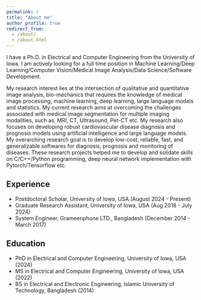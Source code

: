 ```yaml
---
permalink: /
title: "About me"
author_profile: true
redirect_from: 
  - /about/
  - /about.html
---
```


I have a Ph.D. in Electrical and Computer Engineering from the University of Iowa. I am actively looking for a full time position in Machine Learning/Deep Learning/Computer Vision/Medical Image Analysis/Data Science/Software Development.

My research interest lies at the intersection of qualitative and quantitative image analysis, bio-mechanics that requires the knowledge of medical image processing, machine learning, deep learning, large language models and statistics. My current research aims at overcoming the challenges associated with medical image segmentation for multiple imaging modalities, such as, MRI, CT, Ultrasound, Pet-CT etc. My research also focuses on developing robust cardiovascular disease diagnosis and prognosis models using artificial intelligence and large language models. My overarching research goal is to develop low-cost, reliable, fast, and generalizable softwares for diagnosis, prognosis and monitoring of diseases. These research projects helped me to develop and solidate skills on C/C++/Python programming, deep neural network implementation with Pytorch/Tensorflow etc.

## Experience
- Postdoctoral Scholar, University of Iowa, USA (August 2024 - Present)
- Graduate Research Assistant, University of Iowa, USA (Aug 2018 - July 2024)
- System Engineer, Grameenphone LTD., Bangladesh (December 2014 - March 2017)

## Education
- PhD in Electrical and Computer Engineering, University of Iowa, USA (2024)
- MS in Electrical and Computer Engineering, University of Iowa, USA (2022)
- BS in Electrical and Electronic Engineering, Islamic University of Technology, Bangladesh (2014)
